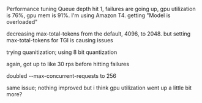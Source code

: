 Performance tuning
Queue depth hit 1, failures are going up, gpu utilization is 76%, gpu mem is 91%. I'm using Amazon T4. getting "Model is overloaded"

decreasing max-total-tokens from the default, 4096, to 2048. but setting max-total-tokens for TGI is causing issues


trying quanitization; using 8 bit quantization

again, got up to like 30 rps before hitting failures

doubled --max-concurrent-requests to 256

same issue; nothing improved but i think gpu utilization went up a little bit more?